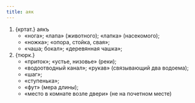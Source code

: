 ```yaml
---
title: аяк
---
```


1. {кртат.} аякъ
    * «нога»; «лапа» (животного); «лапка» (насекомого);
    * «ножка»; «опора, стойка, свая»;
    * «чаша; бокал»; «деревянная чашка»;
2. {тюрк.}
    * «приток»; «устье, низовье» (реки);
    * «водоотводный канал»; «рукав» (связывающий два водоема);
    * «шаг»;
    * «ступенька»;
    * «фут» (мера длины);
    * «место в комнате возле двери» (не на почетном месте)
